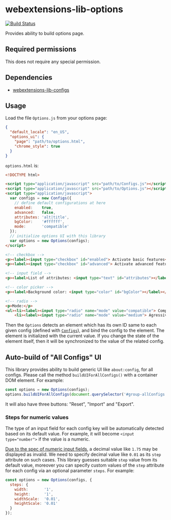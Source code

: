 # webextensions-lib-options

[![Build Status](https://travis-ci.org/piroor/webextensions-lib-options.svg?branch=trunk)](https://travis-ci.org/piroor/webextensions-lib-options)

Provides ability to build options page.

## Required permissions

This does not require any special permission.

## Dependencies

 * [webextensions-lib-configs](https://github.com/piroor/webextensions-lib-configs)

## Usage

Load the file `Options.js` from your options page:

```json
{
  "default_locale": "en_US",
  "options_ui": {
    "page": "path/to/options.html",
    "chrome_style": true
  }
}
```

`options.html` is:

```html
<!DOCTYPE html>

<script type="application/javascript" src="path/to/Configs.js"></script>
<script type="application/javascript" src="path/to/Options.js"></script>
<script type="application/javascript">
  var configs = new Configs({
    // define default configurations at here
    enabled:    true,
    advanced:   false,
    attributes: 'alt|title',
    bgColor:    '#ffffff',
    mode:       'compatible'
  });
  // initialize options UI with this library
  var options = new Options(configs);
</script>

<!-- checkbox -->
<p><label><input type="checkbox" id="enabled"> Activate basic features</label></p>
<p><label><input type="checkbox" id="advanced"> Activate advanced features</label></p>

<!-- input field -->
<p><label>List of attributes: <input type="text" id="attributes"></label></p>

<!-- color picker -->
<p><label>Background color: <input type="color" id="bgColor"></label></p>

<!-- radio -->
<p>Mode:</p>
<ul><li><label><input type="radio" name="mode" value="compatible"> Compatible</label></li>
    <li><label><input type="radio" name="mode" value="medium"> Agressive</label></li></ul>
```

Then the `Options` detects an element which has its own ID same to each given config (defined with [`Configs`](https://github.com/piroor/webextensions-lib-configs)), and bind the config to the element. The element is initialized with the current value. If you change the state of the element itself, then it will be synchronized to the value of the related config.

## Auto-build of "All Configs" UI

This library provides ability to build generic UI like `about:config`, for all configs. Please call the method `buildUIForAllConfigs()` with a container DOM element. For example:

```javascript
const options = new Options(configs);
options.buildUIForAllConfigs(document.querySelector('#group-allConfigs'));
```

It will also have three buttons: "Reset", "Import" and "Export".

### Steps for numeric values

The type of an input field for each config key will be automatically detected based on its default value. For example, it will become `<input type="number">` if the value is a numeric.

[Due to the spec of numeric input fields](https://developer.mozilla.org/en-US/docs/Web/HTML/Element/input/number), a decimal value like `1.75` may be displayed as invalid. We need to specify decimal value like `0.01` as its `step` attribute on such cases. This library guesses suitable `step` value from its default value, moreover you can specify custom values of the `step` attribute for each config via an optional parameter `steps`. For example:

```javascript
const options = new Options(configs, {
  steps: {
    width:       '1',
    height:      '1',
    widthScale:  '0.01',
    heightScale: '0.01'
  }
});
```
